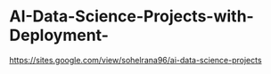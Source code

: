 # AI-Data-Science-Projects-with-Deployment-
https://sites.google.com/view/sohelrana96/ai-data-science-projects
